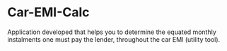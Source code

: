 # Car-EMI-Calc

Application developed that helps you to determine the equated monthly instalments 
one must pay the lender, throughout the car EMI (utility tool).
